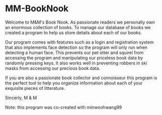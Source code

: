 # MM-BookNook

Welcome to M&M's Book Nook.
As passionate readers we personally own an enormous collection of books.
To manage our database of books we created a program to help us store details about each of our books.

Our program comes with features such as a login and registration system that also implements face detection so the program will only run when detecting a human face.
This prevents our pet otter and squirel from accessing the program and manipulating our priceless book data by randomly pressing keys. 
It also works well in preventing robbers in ski masks from accessing our precious book data.

If you are also a passionate book collector and connoisseur this program is the perfect tool to help you organize information about each of your exquisite pieces of litterature.

Sincerly,
M & M

Note: this program was co-created with minwoohwang99
